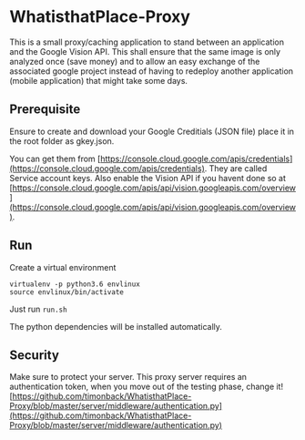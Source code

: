 # WhatisthatPlace-Proxy

This is a small proxy/caching application to stand between an application and the Google Vision API. This shall ensure that the same image is only analyzed once (save money) and to allow an easy exchange of the associated google project instead of having to redeploy another application (mobile application) that might take some days.

## Prerequisite
Ensure to create and download your Google Creditials (JSON file) place it in the root folder as gkey.json.

You can get them from [https://console.cloud.google.com/apis/credentials](https://console.cloud.google.com/apis/credentials). They are called Service account keys. Also enable the Vision API if you havent done so at [https://console.cloud.google.com/apis/api/vision.googleapis.com/overview](https://console.cloud.google.com/apis/api/vision.googleapis.com/overview).

## Run
Create a virtual environment
```
virtualenv -p python3.6 envlinux
source envlinux/bin/activate
```

Just run ```run.sh```

The python dependencies will be installed automatically.

## Security
Make sure to protect your server. This proxy server requires an authentication token, when you move out of the testing phase, change it! [https://github.com/timonback/WhatisthatPlace-Proxy/blob/master/server/middleware/authentication.py](https://github.com/timonback/WhatisthatPlace-Proxy/blob/master/server/middleware/authentication.py)
